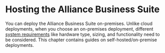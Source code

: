# Hosting the Alliance Business Suite

You can deploy the Alliance Business Suite on-premises. Unlike cloud deployments, when you choose an on-premises deployment, different [system requirements](/Requirements.md) like hardware type, sizing, and functionality need to be considered. This chapter contains guides on self-hosted/on-premise deployments.


